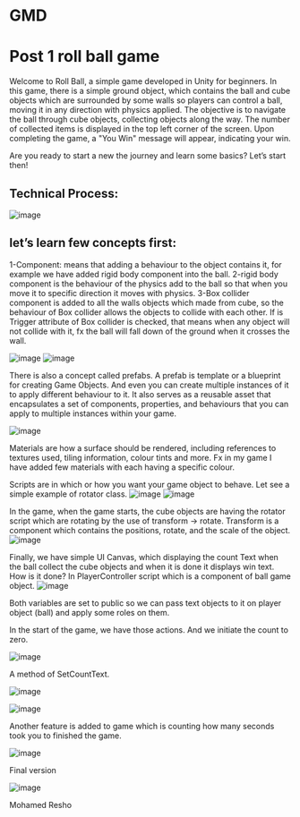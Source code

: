 # GMD 
# Post 1 roll ball game

Welcome to Roll Ball, a simple game developed in Unity for beginners. In this game, there is a simple ground object, 
which contains the ball and cube objects which are surrounded by some walls so players can control a ball,
moving it in any direction with physics applied. The objective is to navigate the ball through cube objects, collecting objects along the way.
The number of collected items is displayed in the top left corner of the screen. 
Upon completing the game, a "You Win" message will appear, indicating your win.

Are you ready to start a new the journey and learn some basics? Let’s start then!

## Technical Process:
 ![image](https://github.com/hamoudi8080/GMD/assets/82207003/b3073d12-0f15-474d-b529-064c05faf223)

## let’s learn few concepts first:
1-Component: means that adding a behaviour to the object contains it, for example we have added rigid body component into the ball.
2-rigid body component is the behaviour of the physics add to the ball so that when you move it to specific direction it moves with physics.
3-Box collider component is added to all the walls objects which made from cube, so the behaviour of Box collider allows the objects to collide with each other.
If is Trigger attribute of Box collider is checked, that means when any object will not collide with it,
fx the ball will fall down of the ground when it crosses the wall. 

![image](https://github.com/hamoudi8080/GMD/assets/82207003/75e6a626-f96a-4b42-89a2-ffdf747e4b3d)
![image](https://github.com/hamoudi8080/GMD/assets/82207003/8c4cd11e-5489-4edd-8f36-efadcfdf59ca)


There is also a concept called prefabs. A prefab is template or a blueprint for creating Game Objects. And even you can create multiple instances of it to apply different behaviour to it. 
It also serves as a reusable asset that encapsulates a set of components, properties, and behaviours that you can apply to multiple instances within your game.

![image](https://github.com/hamoudi8080/GMD/assets/82207003/9fddbbec-42a8-4da0-8c21-8a9986f1c208)

Materials are how a surface should be rendered, including references to textures used, tiling information, colour tints and more.
Fx in my game I have added few materials with each having a specific colour.

Scripts are in which or how you want your game object to behave.
Let see a simple example of rotator class.
![image](https://github.com/hamoudi8080/GMD/assets/82207003/09d3b43b-1c7d-46c0-8c43-f8489ae95ffb)
![image](https://github.com/hamoudi8080/GMD/assets/82207003/c5b4eb55-1dd6-439c-a82a-487cd8064f5e)


 
In the game, when the game starts, the cube objects are having the rotator script which are rotating by the use of transform -> rotate.
Transform is a component which contains the positions, rotate, and the scale of the object.
![image](https://github.com/hamoudi8080/GMD/assets/82207003/842587dc-4158-4f31-9559-de746328b54b)

 
Finally, we have simple UI Canvas, which displaying the count Text when the ball collect the cube objects and when it is done it displays win text.  
How is it done?
In PlayerController script which is a component of ball game object.
![image](https://github.com/hamoudi8080/GMD/assets/82207003/218c7417-3fff-4403-a76f-ba03b0b6aca6)

Both variables are set to public so we can pass text objects to it on player object (ball) and apply some roles on them.

In the start of the game, we have those actions. And we initiate the count to zero. 

![image](https://github.com/hamoudi8080/GMD/assets/82207003/3ea359df-97ea-4f0a-a014-af680d212ba1)

A method of SetCountText. 

![image](https://github.com/hamoudi8080/GMD/assets/82207003/8817bca9-82cb-4e2e-bae9-8c21afcab991)

![image](https://github.com/hamoudi8080/GMD/assets/82207003/c7c822fe-4aea-431f-ac78-1dadeb0c214a)

 
Another feature is added to game which is counting how many seconds took you to finished the game. 

![image](https://github.com/hamoudi8080/GMD/assets/82207003/2c7c7762-718d-44d7-bcef-1dd384b92119)


Final version

![image](https://github.com/hamoudi8080/GMD/assets/82207003/73b0936a-6765-4c4c-9a7b-a06e003b3d42)

Mohamed Resho
